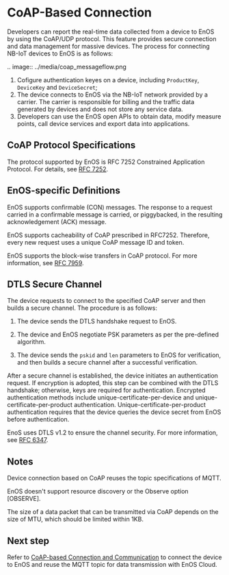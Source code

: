 # CoAP-Based Connection

Developers can report the real-time data collected from a device to EnOS by using the CoAP/UDP protocol. This feature provides secure connection and data management for massive devices. The process for connecting NB-IoT devices to EnOS is as follows:

 .. image:: ../media/coap_messageflow.png

1. Cofigure authentication keyes on a device, including `ProductKey`, `DeviceKey` and `DeviceSecret`;
2. The device connects to EnOS via the NB-IoT network provided by a carrier. The carrier is responsible for billing and the traffic data generated by devices and does not store any service data.
3. Developers can use the EnOS open APIs to obtain data, modify measure points, call device services and export data into applications.

## CoAP Protocol Specifications

The protocol supported by EnOS is RFC 7252 Constrained Application Protocol. For details, see [RFC 7252](https://tools.ietf.org/html/rfc7252?spm=a2c4g.11186623.2.12.2e2e3cb88Cjj8L).

## EnOS-specific Definitions

EnOS supports confirmable (CON) messages. The response to a request carried in a confirmable message is carried, or piggybacked, in the resulting acknowledgement (ACK) message.

EnOS supports cacheability of CoAP prescribed in RFC7252. Therefore, every new request uses a unique CoAP message ID and token.

EnOS supports the block-wise transfers in CoAP protocol. For more information, see [RFC 7959](https://tools.ietf.org/html/rfc7959).

## DTLS Secure Channel

The device requests to connect to the specified CoAP server and then builds a secure channel. The procedure is as follows:

1. The device sends the DTLS handshake request to EnOS.

2. The device and EnOS negotiate PSK parameters as per the pre-defined algorithm.

3. The device sends the `pskid` and `len` parameters to EnOS for verification, and then builds a secure channel after a successful verification.

After a secure channel is established, the device initiates an authentication request. If encryption is adopted, this step can be combined with the DTLS handshake; otherwise, keys are required for authentication. Encrypted authentication methods include unique-certificate-per-device and unique-certificate-per-product authentication. Unique-certificate-per-product authentication requires that the device queries the device secret from EnOS before authentication.

EnoS uses DTLS v1.2 to ensure the channel security. For more information, see [RFC 6347](https://tools.ietf.org/html/rfc6347?spm=a2c4g.11186623.2.13.2e2e3cb88Cjj8L).


## Notes

Device connection based on CoAP reuses the topic specifications of MQTT.

EnOS doesn't support resource discovery or the Observe option [OBSERVE].

The size of a data packet that can be transmitted via CoAP depends on the size of MTU, which should be limited within 1KB.

## Next step

Refer to [CoAP-based Connection and Communication](/docs/device-connection/zh_CN/dev/reference/coap/index) to connect the device to EnOS and reuse the MQTT topic for data transmission with EnOS Cloud.
